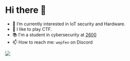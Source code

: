 # Hi there 👋

- 🌱 I’m currently interested in IoT security and Hardware.
- 🧠 I like to play CTF.
- 📚 I'm a student in cybersecurity at [2600](https://www.ecole2600.com)
- 📫 How to reach me: `wepfen` on Discord

<!--
**wepfen/wepfen** is a ✨ _special_ ✨ repository because its `README.md` (this file) appears on your GitHub profile.

Here are some ideas to get you started:

- 🔭 I’m currently working on ...
- 🌱 I’m currently learning ...
- 👯 I’m looking to collaborate on ...
- 🤔 I’m looking for help with ...
- 💬 Ask me about ...
- 📫 How to reach me: ...
- 😄 Pronouns: ...
- ⚡ Fun fact: ...
-->

<div style="display: flex; justify-content: space-between;">
    <!-- Top Languages Card -->
    <img src="https://github-readme-stats.vercel.app/api/top-langs/?username=wepfen&&hide=html&bg_color=ffffff&text_color=070707&icon_color=1F6FEB&layout=compact&langs_count=5&card_width=445" style="margin-right: 10px;">
</div>



